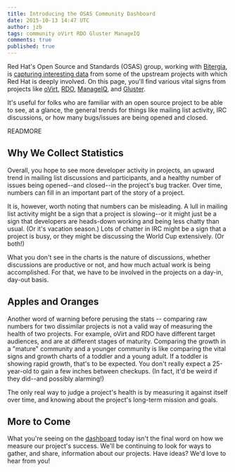 ```yaml
---
title: Introducing the OSAS Community Dashboard
date: 2015-10-13 14:47 UTC
author: jzb
tags: community oVirt RDO Gluster ManageIQ
comments: true
published: true
---
```

Red Hat's Open Source and Standards (OSAS) group, working with [Bitergia](http://www.bitegia.com), is [capturing interesting data](http://community.redhat.com/dashboard/) from some of the upstream projects with which Red Hat is deeply involved. On this page, you'll find various vital signs from projects like [oVirt](http://www.ovirt.org), [RDO](https://www.rdoproject.org), [ManageIQ](http://manageiq.org/), and [Gluster](http://gluster.org/).

It's useful for folks who are familiar with an open source project to be able to see, at a glance, the general trends for things like mailing list activity, IRC discussions, or how many bugs/issues are being opened and closed.

READMORE

## Why We Collect Statistics

Overall, you hope to see more developer activity in projects, an upward trend in mailing list discussions and participants, and a healthy number of issues being opened--and closed--in the project's bug tracker. Over time, numbers can fill in an important part of the story of a project.

It is, however, worth noting that numbers can be misleading. A lull in mailing list activity might be a sign that a project is slowing--or it might just be a sign that developers are heads-down working and being less chatty than usual. (Or it's vacation season.) Lots of chatter in IRC might be a sign that a project is busy, or they might be discussing the World Cup extensively. (Or both!)

What you don't see in the charts is the nature of discussions, whether discussions are productive or not, and how much actual work is being accomplished. For that, we have to be involved in the projects on a day-in, day-out basis.

## Apples and Oranges

Another word of warning before perusing the stats -- comparing raw numbers for two dissimilar projects is not a valid way of measuring the health of two projects. For example, oVirt and RDO have different target audiences, and are at different stages of maturity. Comparing the growth in a "mature" community and a younger community is like comparing the vital signs and growth charts of a toddler and a young adult. If a toddler is showing rapid growth, that's to be expected. You don't really expect a 25-year-old to gain a few inches between checkups. (In fact, it'd be weird if they did--and possibly alarming!)

The only real way to judge a project's health is by measuring it against itself over time, and knowing about the project's long-term mission and goals.

## More to Come

What you're seeing on the [dashboard](http://community.redhat.com/dashboard/) today isn't the final word on how we measure our project's success. We'll be continuing to look for ways to gather, and share, information about our projects. Have ideas? We'd love to hear from you!
